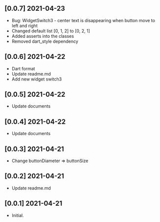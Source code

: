 ## [0.0.7] 2021-04-23 
* Bug: WidgetSwitch3 - center text is disappearing when button move to left and right
* Changed default list [0, 1, 2] to [0, 2, 1]
* Added asserts into the classes
* Removed dart_style dependency

## [0.0.6] 2021-04-22 
* Dart format
* Update readme.md
* Add new widget switch3 

## [0.0.5] 2021-04-22 

* Update documents

## [0.0.4] 2021-04-22 

* Update documents

## [0.0.3] 2021-04-21 

* Change buttonDiameter => buttonSize

## [0.0.2] 2021-04-21 

* Update readme.md

## [0.0.1] 2021-04-21 

* Initial.

